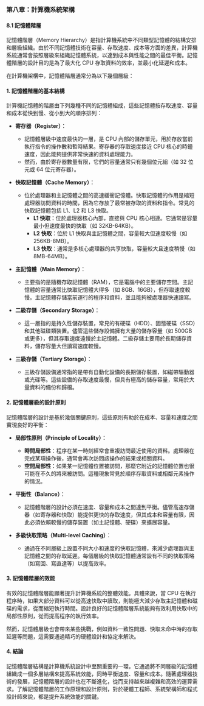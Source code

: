 ### 第八章：計算機系統架構

#### 8.1 記憶體階層

記憶體階層（Memory Hierarchy）是指計算機系統中不同類型記憶體的結構安排和層級組織。由於不同記憶體技術在容量、存取速度、成本等方面的差異，計算機系統通常會按照層級來組織記憶體系統，以達到成本與性能之間的最佳平衡。記憶體階層的設計目的是為了最大化 CPU 存取資料的效率，並最小化延遲和成本。

在計算機架構中，記憶體階層通常分為以下幾個層級：

#### 1. 記憶體階層的基本結構

計算機記憶體的階層由下列幾種不同的記憶體組成，這些記憶體按存取速度、容量和成本從快到慢、從小到大的順序排列：

- **寄存器（Register）**：
  - 記憶體層級中速度最快的一層，是 CPU 內部的儲存單元，用於存放當前執行指令的操作數和暫時結果。寄存器的存取速度接近 CPU 核心的時鐘速度，因此能夠提供非常快速的資料處理能力。
  - 然而，由於寄存器數量有限，它們的容量通常只有幾個位元組（如 32 位元或 64 位元寄存器）。

- **快取記憶體（Cache Memory）**：
  - 位於處理器和主記憶體之間的高速緩衝記憶體。快取記憶體的作用是縮短處理器訪問資料的時間，因為它存放了最常被存取的資料和指令。常見的快取記憶體包括 L1、L2 和 L3 快取。
    - **L1 快取**：位於處理器核心內部，直接與 CPU 核心相連。它通常是容量最小但速度最快的快取（如 32KB-64KB）。
    - **L2 快取**：位於 L1 快取與主記憶體之間，容量較大但速度較慢（如 256KB-8MB）。
    - **L3 快取**：通常是多核心處理器的共享快取，容量較大且速度稍慢（如 8MB-64MB）。

- **主記憶體（Main Memory）**：
  - 主要指的是隨機存取記憶體（RAM），它是電腦中的主要儲存空間。主記憶體的容量通常比快取記憶體大得多（如 8GB、16GB），但存取速度較慢。主記憶體存儲當前運行的程序和資料，並且能夠被處理器快速讀寫。
  
- **二級存儲（Secondary Storage）**：
  - 這一層指的是持久性儲存裝置，常見的有硬碟（HDD）、固態硬碟（SSD）和其他磁碟類裝置。儘管這些儲存設備擁有大量的儲存容量（如 500GB 或更多），但其存取速度遠慢於主記憶體。二級存儲主要用於長期儲存資料，儲存容量大但讀寫速度較慢。

- **三級存儲（Tertiary Storage）**：
  - 三級存儲設備通常指的是帶有自動化設備的長期儲存裝置，如磁帶驅動器或光碟等。這些設備的存取速度最慢，但具有極高的儲存容量，常用於大量資料的備份和歸檔。

#### 2. 記憶體層級的設計原則

記憶體階層的設計是基於幾個關鍵原則，這些原則有助於在成本、容量和速度之間實現良好的平衡：

- **局部性原則（Principle of Locality）**：
  - **時間局部性**：程序在某一時刻經常會重複訪問最近使用的資料。處理器在完成某項操作後，通常會再次訪問該操作的結果或相關資料。
  - **空間局部性**：如果某一記憶體位置被訪問，那麼它附近的記憶體位置也很可能在不久的將來被訪問。這種現象常見於順序存取資料或相鄰元素操作的情況。

- **平衡性（Balance）**：
  - 記憶體階層的設計必須在速度、容量和成本之間達到平衡。儘管高速存儲器（如寄存器和快取）能提供更快的存取速度，但其成本和容量有限，因此必須依賴較慢的儲存裝置（如主記憶體、硬碟）來擴展容量。

- **多級快取策略（Multi-level Caching）**：
  - 通過在不同層級上設置不同大小和速度的快取記憶體，來減少處理器與主記憶體之間的存取延遲。每個層級的快取記憶體通常設有不同的快取策略（如寫回、寫直達等）以提高效率。

#### 3. 記憶體階層的效能

有效的記憶體階層能顯著提升計算機系統的整體效能。具體來說，當 CPU 在執行程序時，如果大部分資料可以從高速快取中讀取，則能極大減少存取主記憶體和磁碟的需求，從而縮短執行時間。設計良好的記憶體階層系統能夠有效利用快取中的局部性原則，從而提高程序的執行效率。

然而，記憶體層級也會帶來某些挑戰，例如資料一致性問題、快取未命中時的存取延遲等問題，這需要通過精巧的硬體設計和協定來解決。

#### 4. 結論

記憶體階層結構是計算機系統設計中至關重要的一環。它通過將不同層級的記憶體組織成一個多層結構來提高系統效能，同時平衡速度、容量和成本。隨著處理器技術的發展，記憶體階層的設計也在不斷進化，從而支持越來越複雜和高效的運算需求。了解記憶體階層的工作原理和設計原則，對於硬體工程師、系統架構師和程式設計師來說，都是提升系統效能的關鍵。